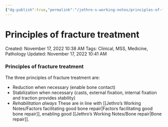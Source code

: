 ```yaml
---
{"dg-publish":true,"permalink":"/jethro-s-working-notes/principles-of-fracture-treatment/","dgPassFrontmatter":true}
---
```



# Principles of fracture treatment

Created: November 17, 2022 10:38 AM
Tags: Clinical, MSS, Medicine, Pathology
Updated: November 17, 2022 10:41 AM

### Principles of fracture treatment
The three principles of fracture treatment are:
- Reduction when necessary (enable bone contact)
- Stabilization when necessary (casts, external fixation, internal fixation and traction provides stability)
- *Rehabilitation always*
These are in line with [[Jethro’s Working Notes/Factors facilitating good bone repair\|Factors facilitating good bone repair]], enabling good [[Jethro’s Working Notes/Bone repair\|Bone repair]].